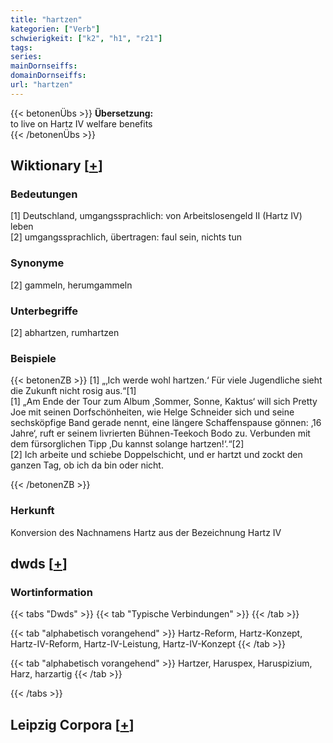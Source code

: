 ```yaml
---
title: "hartzen"
kategorien: ["Verb"]
schwierigkeit: ["k2", "h1", "r21"]
tags:
series:
mainDornseiffs:
domainDornseiffs:
url: "hartzen"
---
```


{{< betonenÜbs >}}
**Übersetzung:**  
to live on Hartz IV welfare benefits  
{{< /betonenÜbs >}}

## Wiktionary [[+](https://de.wiktionary.org/wiki/hartzen)]

### Bedeutungen
[1] Deutschland, umgangssprachlich: von Arbeitslosengeld II (Hartz IV) leben  
[2] umgangssprachlich, übertragen: faul sein, nichts tun  

### Synonyme
[2] gammeln, herumgammeln  

### Unterbegriffe
[2] abhartzen, rumhartzen  

### Beispiele
{{< betonenZB >}}
[1] „‚Ich werde wohl hartzen.‘ Für viele Jugendliche sieht die Zukunft nicht rosig aus.“[1]  
[1] „Am Ende der Tour zum Album ‚Sommer, Sonne, Kaktus‘ will sich Pretty Joe mit seinen Dorfschönheiten, wie Helge Schneider sich und seine sechsköpfige Band gerade nennt, eine längere Schaffenspause gönnen: ‚16 Jahre‘, ruft er seinem livrierten Bühnen-Teekoch Bodo zu. Verbunden mit dem fürsorglichen Tipp ‚Du kannst solange hartzen!‘.“[2]  
[2] Ich arbeite und schiebe Doppelschicht, und er hartzt und zockt den ganzen Tag, ob ich da bin oder nicht.  

{{< /betonenZB >}}
### Herkunft
Konversion des Nachnamens Hartz aus der Bezeichnung Hartz IV  



## dwds [[+](https://www.dwds.de/wb/hartzen)]

### Wortinformation
{{< tabs "Dwds" >}}
{{< tab "Typische Verbindungen" >}}
{{< /tab >}}

{{< tab "alphabetisch vorangehend" >}}
Hartz-Reform, Hartz-Konzept, Hartz-IV-Reform, Hartz-IV-Leistung, Hartz-IV-Konzept
{{< /tab >}}

{{< tab "alphabetisch vorangehend" >}}
Hartzer, Haruspex, Haruspizium, Harz, harzartig
{{< /tab >}}

{{< /tabs >}}

## Leipzig Corpora [[+](https://corpora.uni-leipzig.de/en/res?word=hartzen&corpusId=deu_newscrawl-public_2018)]

